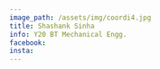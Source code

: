 ```yaml
---
image_path: /assets/img/coordi4.jpg
title: Shashank Sinha
info: Y20 BT Mechanical Engg.
facebook:
insta:
---
```

